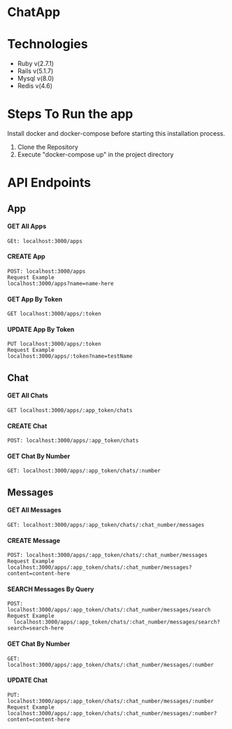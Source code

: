 # ChatApp


# Technologies
  * Ruby v(2.7.1)
  * Rails v(5.1.7)
  * Mysql v(8.0)
  * Redis v(4.6)

# Steps To Run the app
Install docker and docker-compose before starting this installation process.

1. Clone the Repository
2. Execute "docker-compose up" in the project directory


# API Endpoints

## App
#### GET All Apps
    GEt: localhost:3000/apps
#### CREATE App
    POST: localhost:3000/apps
    Request Example
    localhost:3000/apps?name=name-here

#### GET App By Token
    GET localhost:3000/apps/:token
#### UPDATE App By Token
    PUT localhost:3000/apps/:token
    Request Example
    localhost:3000/apps/:token?name=testName
## Chat
#### GET All Chats
    GET localhost:3000/apps/:app_token/chats
#### CREATE Chat
    POST: localhost:3000/apps/:app_token/chats
#### GET Chat By Number
    GET: localhost:3000/apps/:app_token/chats/:number
## Messages
#### GET All Messages
    GET: localhost:3000/apps/:app_token/chats/:chat_number/messages
#### CREATE Message
    POST: localhost:3000/apps/:app_token/chats/:chat_number/messages
    Request Example
    localhost:3000/apps/:app_token/chats/:chat_number/messages?content=content-here
#### SEARCH Messages By Query
    POST: localhost:3000/apps/:app_token/chats/:chat_number/messages/search
    Request Example
      localhost:3000/apps/:app_token/chats/:chat_number/messages/search?search=search-here
#### GET Chat By Number
    GET: localhost:3000/apps/:app_token/chats/:chat_number/messages/:number
#### UPDATE Chat
    PUT: localhost:3000/apps/:app_token/chats/:chat_number/messages/:number
    Request Example
    localhost:3000/apps/:app_token/chats/:chat_number/messages/:number?content=content-here

